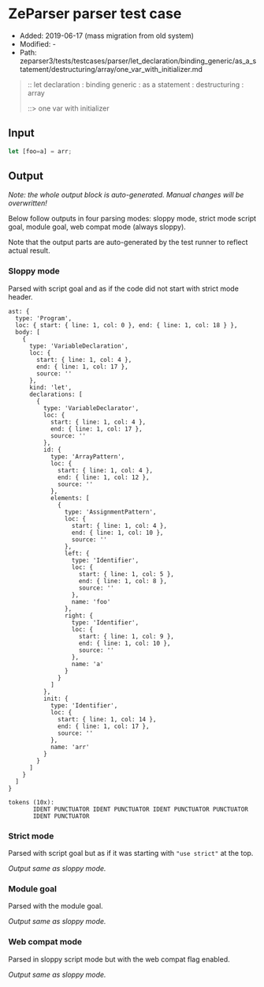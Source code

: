 # ZeParser parser test case

- Added: 2019-06-17 (mass migration from old system)
- Modified: -
- Path: zeparser3/tests/testcases/parser/let_declaration/binding_generic/as_a_statement/destructuring/array/one_var_with_initializer.md

> :: let declaration : binding generic : as a statement : destructuring : array
>
> ::> one var with initializer

## Input

`````js
let [foo=a] = arr;
`````

## Output

_Note: the whole output block is auto-generated. Manual changes will be overwritten!_

Below follow outputs in four parsing modes: sloppy mode, strict mode script goal, module goal, web compat mode (always sloppy).

Note that the output parts are auto-generated by the test runner to reflect actual result.

### Sloppy mode

Parsed with script goal and as if the code did not start with strict mode header.

`````
ast: {
  type: 'Program',
  loc: { start: { line: 1, col: 0 }, end: { line: 1, col: 18 } },
  body: [
    {
      type: 'VariableDeclaration',
      loc: {
        start: { line: 1, col: 4 },
        end: { line: 1, col: 17 },
        source: ''
      },
      kind: 'let',
      declarations: [
        {
          type: 'VariableDeclarator',
          loc: {
            start: { line: 1, col: 4 },
            end: { line: 1, col: 17 },
            source: ''
          },
          id: {
            type: 'ArrayPattern',
            loc: {
              start: { line: 1, col: 4 },
              end: { line: 1, col: 12 },
              source: ''
            },
            elements: [
              {
                type: 'AssignmentPattern',
                loc: {
                  start: { line: 1, col: 4 },
                  end: { line: 1, col: 10 },
                  source: ''
                },
                left: {
                  type: 'Identifier',
                  loc: {
                    start: { line: 1, col: 5 },
                    end: { line: 1, col: 8 },
                    source: ''
                  },
                  name: 'foo'
                },
                right: {
                  type: 'Identifier',
                  loc: {
                    start: { line: 1, col: 9 },
                    end: { line: 1, col: 10 },
                    source: ''
                  },
                  name: 'a'
                }
              }
            ]
          },
          init: {
            type: 'Identifier',
            loc: {
              start: { line: 1, col: 14 },
              end: { line: 1, col: 17 },
              source: ''
            },
            name: 'arr'
          }
        }
      ]
    }
  ]
}

tokens (10x):
       IDENT PUNCTUATOR IDENT PUNCTUATOR IDENT PUNCTUATOR PUNCTUATOR
       IDENT PUNCTUATOR
`````

### Strict mode

Parsed with script goal but as if it was starting with `"use strict"` at the top.

_Output same as sloppy mode._

### Module goal

Parsed with the module goal.

_Output same as sloppy mode._

### Web compat mode

Parsed in sloppy script mode but with the web compat flag enabled.

_Output same as sloppy mode._
